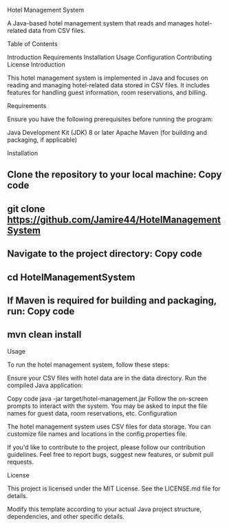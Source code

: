 Hotel Management System

A Java-based hotel management system that reads and manages hotel-related data from CSV files.

Table of Contents

Introduction
Requirements
Installation
Usage
Configuration
Contributing
License
Introduction

This hotel management system is implemented in Java and focuses on reading and managing hotel-related data stored in CSV files. It includes features for handling guest information, room reservations, and billing.

Requirements

Ensure you have the following prerequisites before running the program:

Java Development Kit (JDK) 8 or later
Apache Maven (for building and packaging, if applicable)


Installation

Clone the repository to your local machine:
Copy code
---------------------------------------------
git clone https://github.com/Jamire44/HotelManagementSystem
---------------------------------------------

Navigate to the project directory:
Copy code
---------------------------------------------
cd HotelManagementSystem
---------------------------------------------

If Maven is required for building and packaging, run:
Copy code
---------------------------------------------
mvn clean install
---------------------------------------------


Usage

To run the hotel management system, follow these steps:

Ensure your CSV files with hotel data are in the data directory.
Run the compiled Java application:

Copy code
java -jar target/hotel-management.jar
Follow the on-screen prompts to interact with the system. You may be asked to input the file names for guest data, room reservations, etc.
Configuration

The hotel management system uses CSV files for data storage. You can customize file names and locations in the config.properties file.


If you'd like to contribute to the project, please follow our contribution guidelines. Feel free to report bugs, suggest new features, or submit pull requests.

License

This project is licensed under the MIT License. See the LICENSE.md file for details.

Modify this template according to your actual Java project structure, dependencies, and other specific details.
